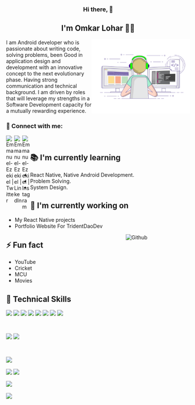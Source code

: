 
<h3 align="center">
Hi there, 👋 
</h3>

<h2 align="center">
I'm Omkar Lohar 👨‍💻
</h2> 

<img align="right" alt="GIF" src="https://raw.githubusercontent.com/devSouvik/devSouvik/master/gif3.gif" width="270" />

I am Android developer who is passionate about writing code, solving problems, been Good in application design and development with an innovative concept to the next evolutionary phase.  Having strong communication and technical background. I am driven by roles that will leverage my strengths in a Software Development capacity for a mutually rewarding experience.

### 🤝 Connect with me:


<a href="https://twitter.com/Omkar_lhr_9595"><img align="left" alt="Emmanuel-Ezekiel  | Twitter" width="22px" src="https://cdn.jsdelivr.net/npm/simple-icons@v3/icons/twitter.svg" /></a>
<a href="https://www.linkedin.com/in/omkar-lohar-3a8848153/"><img align="left" alt="Emmanuel-Ezekiel  | LinkedIn" width="22px" src="https://cdn.jsdelivr.net/npm/simple-icons@v3/icons/linkedin.svg" /></a>
<a href="https://instagram.com/omkar_lhr_9595"><img align="left" alt="Emmanuel-Ezekiel  | Instagram" width="22px" src="https://cdn.jsdelivr.net/npm/simple-icons@v3/icons/instagram.svg" /></a>

</br>

## 📚  I'm currently learning

- React Native, Native Android Development.
- Problem Solving.
- System Design.

## 🔭 I'm currently working on

- My React Native projects
- Portfolio Website For TridentDaoDev

<img width="35%" align="right" alt="Github" src="https://user-images.githubusercontent.com/48678280/88862734-4903af80-d201-11ea-968b-9c939d88a37c.gif" />

## ⚡ Fun fact

- YouTube
- Cricket
- MCU
- Movies

## 💼 Technical Skills

![](https://img.shields.io/badge/Code-React--Native-informational?style=flat&logo=react&color=61DAFB)
![](https://img.shields.io/badge/Code-Android-informational?style=flat&logo=android&color=00FF00)
![](https://img.shields.io/badge/Code-React-informational?style=flat&logo=react&color=61DAFB)
![](https://img.shields.io/badge/Code-JavaScript-informational?style=flat&logo=JavaScript&color=F7DF1E)
![](https://img.shields.io/badge/Code-HTML5-informational?style=flat&logo=HTML5&color=E34F26)
![](https://img.shields.io/badge/Code-C++-informational?style=flat&logo=cplusplus&color=E34F26)
![](https://img.shields.io/badge/Code-C-informational?style=flat&logo=c&color=E34F26)
![](https://img.shields.io/badge/Code-Java-informational?style=flat&logo=java&color=E34F26)

</br>

![](https://img.shields.io/badge/Style-Bootstrap-informational?style=flat&logo=Bootstrap&color=7952B3)
![](https://img.shields.io/badge/Style-CSS3-informational?style=flat&logo=CSS3&color=1572B6)


</br>

<!-- ![](https://img.shields.io/badge/Tools-Figma-informational?style=flat&logo=Figma&color=F24E1E) -->
![](https://img.shields.io/badge/Tools-NPM-informational?style=flat&logo=NPM&color=CB3837)
<!-- ![](https://img.shields.io/badge/Tools-Netlify-informational?style=flat&logo=netlify&color=00C7B7) -->
![](https://img.shields.io/badge/Tools-Git-informational?style=flat&logo=Git&color=F05032)
![](https://img.shields.io/badge/Tools-GitHub-informational?style=flat&logo=GitHub&color=181717)
<!-- ![](https://img.shields.io/badge/Tools-Yarn-informational?style=flat&logo=yarn&Color=white) -->
![](https://img.shields.io/badge/Tools-Visualstudio-informational?style=flat&logo=visual-studio&Color=white)


<img align="left" src="https://github-readme-stats.vercel.app/api?username=omkarlhr9595&&show_icons=true&title_color=ffffff&icon_color=bb2acf&text_color=daf7dc&bg_color=151515" /><br/><br/><br/>

[twitter]: https://twitter.com//omkar_lhr_9595/
[instagram]: https://www.instagram.com/omkar_lhr_9595/
[linkedin]: https://www.linkedin.com/in/omkar-lohar-3a8848153/
[web]: htttps://www.google.com
